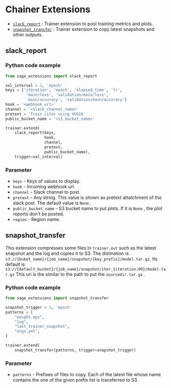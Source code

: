 # Chainer Extensions

- [`slack_report`](#slack_report) : Trainer extension to post training metrics and plots.
- [`snapshot_transfer`](#snapshot_transfer) : Trainer extension to copy latest snapshots and other outputs.

## slack_report

### Python code example

```python
from sage_extensions import slack_report

val_interval = 1, 'epoch'
keys = ['iteration', 'epoch', 'elapsed_time', 'lr',
         'main/loss', 'validation/main/loss',
         'main/accuracy', 'validation/main/accuracy']
hook = '<webhook_url>'
channel = '<slack_channel_name>'
pretext = 'Train cifar using VGG16'
public_bucket_name = '<s3_bucket_name>'

trainer.extend(
    slack_report(keys,
                 hook,
                 channel,
                 pretext,
                 public_bucket_name),
    trigger=val_interval)
```

### Parameter

- `keys` - Keys of values to display. 
- `hook` - Incoming webhook url.
- `channel` - Slack channel to post.
- `pretext` - Any string. This value is shown as pretext attatchment of the slack post. The default value is `None` .
- `public_bucket_name` - S3 bucket name to put plots. If it is `None` , the plot reports don't be posted.
- `region` - Region name.

## snapshot_transfer

This extension compresses some files in `trainer.out` such as the latest snapshot and the log and copies it to S3.
The distination is `s3://{buket_name}/{job_name}/snapshot/{key_prefix}/model.tar.gz`.
Its default is `s3://{dafault_bucket}/{job_name}/snapshot/iter_{iteration:09}/model.tar.gz`
This uri is the similar to the path to put the `sourcedir.tar.gz` .

### Python code example

```python
from sage_extensions import snapshot_transfer

snapshot_trigger = 1, 'epoch'
patterns = [
    "weight.npz",
    "log",
    "last_trainer_snapshot",
    "args.yml",
]

trainer.extend(
    snapshot_transfer(patterns, trigger=snapshot_trigger)
```

### Parameter

- `patterns` - Prefixes of files to copy. Each of the latest file whose name contains the one of the given prefix list is transferred to S3.
